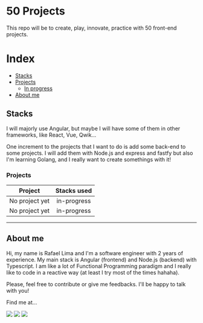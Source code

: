 # 50 Projects

This repo will be to create, play, innovate, practice with 50 front-end projects.

# Index

- [Stacks](#stacks)
- [Projects](#projects)
  - [In progress](./readme.md#L22)
- [About me](#about-me)

## Stacks

I will majorly use Angular, but maybe I will have some of them in other frameworks, like React, Vue, Qwik...

One increment to the projects that I want to do is add some back-end to some projects. I will add them with Node.js and express and fastfy but also I'm learning Golang, and I really want to create somethings with it!

### Projects

|    Project     | Stacks used |
| :------------: | :---------: |
| No project yet | in-progress |
| No project yet | in-progress |

---

## About me

Hi, my name is Rafael Lima and I'm a software engineer with 2 years of experience. My main stack is Angular (frontend) and Node.js (backend) with Typescript. I am like a lot of Functional Programming paradigm and I really like to code in a reactive way (at least I try most of the times hahaha).

Please, feel free to contribute or give me feedbacks. I'll be happy to talk with you!

Find me at...

  <div> 
    <a href="https://instagram.com/rafa8d" target="_blank"><img src="https://img.shields.io/badge/-Instagram-%23E4405F?style=for-the-badge&logo=instagram&logoColor=white" target="_blank"></a>
    <a href="https://www.linkedin.com/in/rafael99ldm/" target="_blank"><img src="https://img.shields.io/badge/-LinkedIn-%230077B5?style=for-the-badge&logo=linkedin&logoColor=white" target="_blank"></a>
    <a href='https://steamcommunity.com/id/Rafa8DZeero/' target="_blank"><img src='https://img.shields.io/badge/steam-%23000000.svg?style=for-the-badge&logo=steam&logoColor=white' target="_blank"></a>
  </div>
